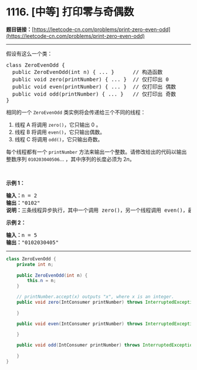# 1116. [中等] 打印零与奇偶数

**题目链接：**[https://leetcode-cn.com/problems/print-zero-even-odd](https://leetcode-cn.com/problems/print-zero-even-odd)

---

<div class="content__1Y2H">
 <div class="notranslate">
  <p>假设有这么一个类：</p> 
  <pre class="language-text">class ZeroEvenOdd {
&nbsp; public ZeroEvenOdd(int n) { ... }&nbsp;     // 构造函数
  public void zero(printNumber) { ... }  // 仅打印出 0
  public void even(printNumber) { ... }  // 仅打印出 偶数
  public void odd(printNumber) { ... }   // 仅打印出 奇数
}
</pre> 
  <p>相同的一个&nbsp;<code>ZeroEvenOdd</code>&nbsp;类实例将会传递给三个不同的线程：</p> 
  <ol> 
   <li>线程 A 将调用&nbsp;<code>zero()</code>，它只输出 0 。</li> 
   <li>线程 B 将调用&nbsp;<code>even()</code>，它只输出偶数。</li> 
   <li>线程 C 将调用&nbsp;<code>odd()</code>，它只输出奇数。</li> 
  </ol> 
  <p>每个线程都有一个&nbsp;<code>printNumber</code> 方法来输出一个整数。请修改给出的代码以输出整数序列&nbsp;<code>010203040506</code>... ，其中序列的长度必须为 2<em>n</em>。</p> 
  <p>&nbsp;</p> 
  <p><strong>示例 1：</strong></p> 
  <pre class="language-text"><strong>输入：</strong>n = 2
<strong>输出：</strong>"0102"
<strong>说明：</strong>三条线程异步执行，其中一个调用 zero()，另一个线程调用 even()，最后一个线程调用odd()。正确的输出为 "0102"。
</pre> 
  <p><strong>示例 2：</strong></p> 
  <pre class="language-text"><strong>输入：</strong>n = 5
<strong>输出：</strong>"0102030405"
</pre> 
 </div>
</div>

---

```java
class ZeroEvenOdd {
    private int n;
    
    public ZeroEvenOdd(int n) {
        this.n = n;
    }

    // printNumber.accept(x) outputs "x", where x is an integer.
    public void zero(IntConsumer printNumber) throws InterruptedException {
        
    }

    public void even(IntConsumer printNumber) throws InterruptedException {
        
    }

    public void odd(IntConsumer printNumber) throws InterruptedException {
        
    }
}
```